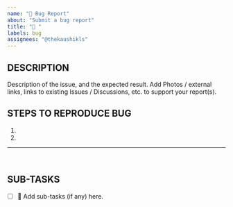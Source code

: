 ```yaml
---
name: "🐞 Bug Report" 
about: "Submit a bug report"
title: "🐞 "
labels: bug
assignees: "@thekaushikls"
---
```


## DESCRIPTION

Description of the issue, and the expected result. Add Photos / external links, links to existing Issues / Discussions, etc. to support your report(s).

## STEPS TO REPRODUCE BUG
1. 
2. 

---
<br>

## SUB-TASKS
- [ ] 🚀 Add sub-tasks (if any) here.
